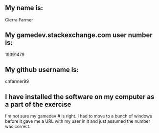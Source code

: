 ## My name is:
Cierra Farmer

## My gamedev.stackexchange.com user number is:
19391479 

## My github username is:
cnfarmer99

## I have installed the software on my computer as a part of the exercise
I'm not sure my gamedev # is right.  I had to move to a bunch of windows before it gave me a URL with my user in it and just assumed the number was correct.
